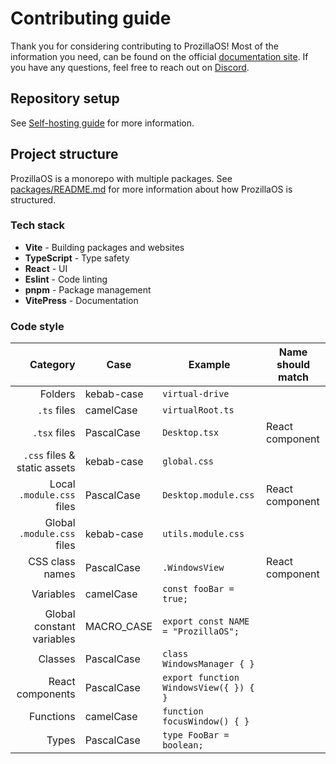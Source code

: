 # Contributing guide

Thank you for considering contributing to ProzillaOS! Most of the information you need, can be found on the official [documentation site](https://os.prozilla.dev/docs/). If you have any questions, feel free to reach out on [Discord](https://discord.gg/JwbyQP4tdz).

## Repository setup

See [Self-hosting guide](https://os.prozilla.dev/docs/guides/self-hosting) for more information.

## Project structure

ProzillaOS is a monorepo with multiple packages. See [packages/README.md](packages/README.md) for more information about how ProzillaOS is structured.

### Tech stack

- **Vite** - Building packages and websites
- **TypeScript** - Type safety
- **React** - UI
- **Eslint** - Code linting
- **pnpm** - Package management
- **VitePress** - Documentation

### Code style

| Category | Case | Example | Name should match |
| ---: | --- | --- | --- |
| Folders | kebab-case | `virtual-drive` | |
| `.ts` files | camelCase | `virtualRoot.ts` | |
| `.tsx` files | PascalCase | `Desktop.tsx` | React component |
| `.css` files & static assets | kebab-case | `global.css` | |
| Local `.module.css` files | PascalCase | `Desktop.module.css` | React component |
| Global `.module.css` files | kebab-case | `utils.module.css` | |
| CSS class names | PascalCase | ```.WindowsView``` | React component |
| Variables | camelCase | ```const fooBar = true;``` | |
| Global constant variables | MACRO_CASE | ```export const NAME = "ProzillaOS";``` | |
| Classes | PascalCase | ```class WindowsManager { }``` | |
| React components | PascalCase | ```export function WindowsView({ }) { }``` | |
| Functions | camelCase | ```function focusWindow() { }``` | |
| Types | PascalCase | ```type FooBar = boolean;``` | |
